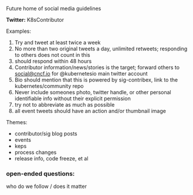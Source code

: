 Future home of social media guidelines

**Twitter:** K8sContributor

Examples:
1. Try and tweet at least twice a week
2. No more than two original tweets a day, unlimited retweets; responding to others does not count in this  
3. should respond within 48 hours
4. Contributor information/news/stories is the target; forward others to social@cncf.io for @kubernetesio main twitter account  
5. Bio should mention that this is powered by sig-contribex, link to the kubernetes/community repo  
6. Never include someones photo, twitter handle, or other personal identifiable info without their explicit permission  
7. try not to abbreviate as much as possible  
8. all event tweets should have an action and/or thumbnail image    

Themes:
- contributor/sig blog posts
- events
- keps
- process changes
- release info, code freeze, et al

### open-ended questions:
who do we follow / does it matter  

